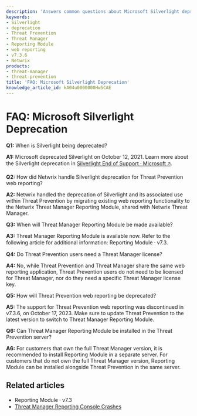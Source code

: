 ```yaml
---
description: 'Answers common questions about Microsoft Silverlight deprecation and how Netwrix handled migration of Threat Prevention web reporting to the Threat Manager Reporting Module. Includes availability, licensing, installation, and deprecation timeline details.'
keywords:
- Silverlight
- deprecation
- Threat Prevention
- Threat Manager
- Reporting Module
- web reporting
- v7.3.6
- Netwrix
products:
- threat-manager
- threat-prevention
title: 'FAQ: Microsoft Silverlight Deprecation'
knowledge_article_id: kA04u0000000Hw5CAE
---
```


# FAQ: Microsoft Silverlight Deprecation

**Q1:** When is Silverlight being deprecated?

**A1:** Microsoft deprecated Silverlight on October 12, 2021. Learn more about the Silverlight deprecation in [Silverlight End of Support ⸱ Microsoft &#129125;](https://support.microsoft.com/en-us/windows/silverlight-end-of-support-0a3be3c7-bead-e203-2dfd-74f0a64f1788).

**Q2:** How did Netwrix handle Silverlight deprecation for Threat Prevention web reporting?

**A2:** Netwrix handled the deprecation of Silverlight and its associated use within Threat Prevention by migrating existing web reporting functionality to the Netwrix Threat Manager Reporting Module, shared with Netwrix Threat Manager.

**Q3:** When will Threat Manager Reporting Module be made available?

**A3:** Threat Manager Reporting Module is available now. Refer to the following article for additional information: Reporting Module ⸱ v7.3.

**Q4:** Do Threat Prevention users need a Threat Manager license?

**A4:** No, while Threat Prevention and Threat Manager share the same web reporting application, Threat Prevention users do not need to be licensed for Threat Manager, nor do they need a specific Threat Manager license key.

**Q5:** How will Threat Prevention web reporting be deprecated?

**A5:** The support for Threat Prevention web reporting was discontinued in v7.3.6, on October 17, 2023. Make sure to update Threat Prevention to the latest version to switch to Threat Manager Reporting Module.

**Q6:** Can Threat Manager Reporting Module be installed in the Threat Prevention server?

**A6:** For customers that own the full Threat Manager version, it is recommended to install Reporting Module in a separate server. For customers that do not own the full Threat Manager version, Reporting Module can be installed alongside Threat Prevention in the same server.

## Related articles

- Reporting Module ⸱ v7.3
- [Threat Manager Reporting Console Crashes](https://docs.netwrix.com/docs/kb/threatmanager/threat-manager-reporting-console-crashes.md)